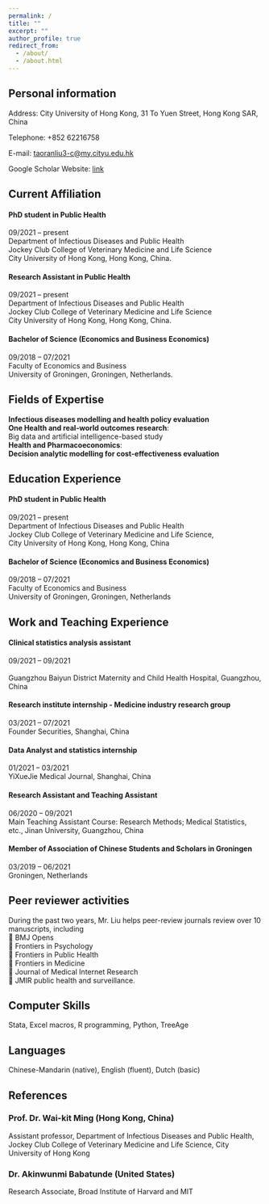 ```yaml
---
permalink: /
title: ""
excerpt: ""
author_profile: true
redirect_from: 
  - /about/
  - /about.html
---
```


## Personal information 
Address: City University of  Hong Kong, 31 To Yuen Street, Hong Kong SAR, China 

Telephone: +852 62216758 

E-mail: taoranliu3-c@my.cityu.edu.hk 

Google Scholar Website: [link](https://scholar.google.com/citations?user=ulJJlMAAAAAJ&hl=en&oi=ao)


## Current Affiliation 
#### PhD student in Public Health
09/2021 – present <br/>
Department of  Infectious Diseases and Public Health <br/>
Jockey Club College of  Veterinary Medicine and Life Science <br/>
City University of  Hong Kong, Hong Kong, China.
                      
#### Research Assistant in Public Health
09/2021 – present <br/>
Department of  Infectious Diseases and Public Health <br/>
Jockey Club College of  Veterinary Medicine and Life Science <br/>
City University of  Hong Kong, Hong Kong, China.

#### Bachelor of  Science (Economics and Business Economics)
09/2018 – 07/2021 <br/>
Faculty of  Economics and Business <br/>
University of  Groningen, Groningen, Netherlands. <br/>


## Fields of  Expertise 
**Infectious diseases modelling and health policy evaluation**  <br/>
**One Health and real-world outcomes research**: <br/>
Big data and artificial intelligence-based study  
**Health and Pharmacoeconomics**: <br/> 
**Decision analytic modelling for cost-effectiveness evaluation**   <br/>
 
## Education Experience 
#### PhD student in Public Health
09/2021 – present      <br/>
Department of  Infectious Diseases and Public Health  <br/>
Jockey Club College of  Veterinary Medicine and Life Science,  <br/>
City University of  Hong Kong, Hong Kong, China  <br/>
#### Bachelor of  Science (Economics and Business Economics) 
09/2018 – 07/2021    <br/>
Faculty of  Economics and Business  <br/>
University of  Groningen, Groningen, Netherlands <br/>

## Work and Teaching Experience
#### Clinical statistics analysis assistant
09/2021 – 09/2021   <br/>  <br/>
Guangzhou Baiyun District Maternity and Child Health Hospital, Guangzhou, China  <br/>

#### Research institute internship - Medicine industry research group
03/2021 – 07/2021   <br/>
Founder Securities, Shanghai, China  <br/>
#### Data Analyst and statistics internship
01/2021 – 03/2021   <br/>
YiXueJie Medical Journal, Shanghai, China  <br/>
#### Research Assistant and Teaching Assistant
06/2020 – 09/2021   <br/>
Main Teaching Assistant Course: Research Methods; Medical Statistics, etc., Jinan University, Guangzhou, China  <br/>
#### Member of Association of Chinese Students and Scholars in Groningen
03/2019 – 06/2021   <br/>
Groningen, Netherlands  <br/>
 
## Peer reviewer activities
During the past two years, Mr. Liu helps peer-review journals review over 10 manuscripts, including   <br/>
 BMJ Opens  <br/>
 Frontiers in Psychology  <br/>
 Frontiers in Public Health  <br/>
 Frontiers in Medicine  <br/>
 Journal of Medical Internet Research  <br/>
 JMIR public health and surveillance.  <br/>

## Computer Skills 
Stata, Excel macros, R programming, Python, TreeAge 
 
## Languages 
Chinese-Mandarin (native), English (fluent), Dutch (basic) 
 
## References 
### Prof. Dr. Wai-kit Ming (Hong Kong, China) 
Assistant professor, Department of Infectious Diseases and Public Health, Jockey Club College of Veterinary Medicine and Life Science, City University of  Hong Kong 
### Dr. Akinwunmi Babatunde (United States) 
Research Associate, Broad Institute of Harvard and MIT 

